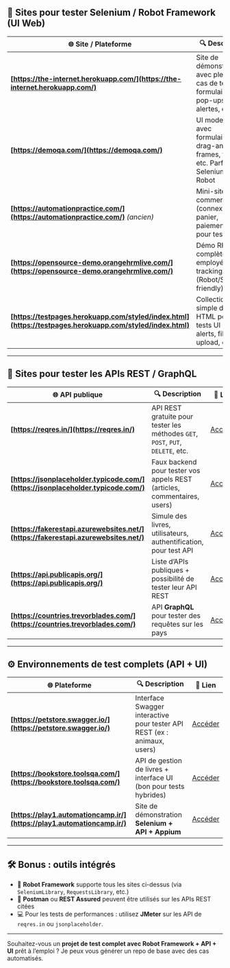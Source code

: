 
## 🧪 Sites pour tester **Selenium / Robot Framework (UI Web)**

| 🌐 Site / Plateforme                                                                                       | 🔍 Description                                                                                 | 🔗 Lien                                                      |
| ---------------------------------------------------------------------------------------------------------- | ---------------------------------------------------------------------------------------------- | ------------------------------------------------------------ |
| **[https://the-internet.herokuapp.com/](https://the-internet.herokuapp.com/)**                             | Site de démonstration avec plein de cas de test : formulaires, pop-ups, login, alertes, etc.   | [Accéder](https://the-internet.herokuapp.com/)               |
| **[https://demoqa.com/](https://demoqa.com/)**                                                             | UI moderne avec formulaires, drag-and-drop, frames, tables, etc. Parfait pour Selenium & Robot | [Accéder](https://demoqa.com/)                               |
| **[https://automationpractice.com/](https://automationpractice.com/)** *(ancien)*                          | Mini-site e-commerce (connexion, panier, paiement, etc.) pour tests UI                         | [Accéder](http://automationpractice.com/index.php)           |
| **[https://opensource-demo.orangehrmlive.com/](https://opensource-demo.orangehrmlive.com/)**               | Démo RH complète : login, employés, time tracking (Robot/Selenium friendly)                    | [Accéder](https://opensource-demo.orangehrmlive.com/)        |
| **[https://testpages.herokuapp.com/styled/index.html](https://testpages.herokuapp.com/styled/index.html)** | Collection simple de cas HTML pour les tests UI : tables, alerts, file upload, etc.            | [Accéder](https://testpages.herokuapp.com/styled/index.html) |

---

## 🔌 Sites pour tester les **APIs REST / GraphQL**

| 🌐 API publique                                                                      | 🔍 Description                                                                  | 🔗 Lien                                                     |
| ------------------------------------------------------------------------------------ | ------------------------------------------------------------------------------- | ----------------------------------------------------------- |
| **[https://reqres.in/](https://reqres.in/)**                                         | API REST gratuite pour tester les méthodes `GET`, `POST`, `PUT`, `DELETE`, etc. | [Accéder](https://reqres.in/)                               |
| **[https://jsonplaceholder.typicode.com/](https://jsonplaceholder.typicode.com/)**   | Faux backend pour tester vos appels REST (articles, commentaires, users)        | [Accéder](https://jsonplaceholder.typicode.com/)            |
| **[https://fakerestapi.azurewebsites.net/](https://fakerestapi.azurewebsites.net/)** | Simule des livres, utilisateurs, authentification, pour test API                | [Accéder](https://fakerestapi.azurewebsites.net/index.html) |
| **[https://api.publicapis.org/](https://api.publicapis.org/)**                       | Liste d’APIs publiques + possibilité de tester leur API REST                    | [Accéder](https://api.publicapis.org/)                      |
| **[https://countries.trevorblades.com/](https://countries.trevorblades.com/)**       | API **GraphQL** pour tester des requêtes sur les pays                           | [Accéder](https://countries.trevorblades.com/)              |

---

## ⚙️ Environnements de test complets (API + UI)

| 🌐 Plateforme                                                            | 🔍 Description                                                           | 🔗 Lien                                     |
| ------------------------------------------------------------------------ | ------------------------------------------------------------------------ | ------------------------------------------- |
| **[https://petstore.swagger.io/](https://petstore.swagger.io/)**         | Interface Swagger interactive pour tester API REST (ex : animaux, users) | [Accéder](https://petstore.swagger.io/)     |
| **[https://bookstore.toolsqa.com/](https://bookstore.toolsqa.com/)**     | API de gestion de livres + interface UI (bon pour tests hybrides)        | [Accéder](https://bookstore.toolsqa.com/)   |
| **[https://play1.automationcamp.ir/](https://play1.automationcamp.ir/)** | Site de démonstration **Selenium + API + Appium**                        | [Accéder](https://play1.automationcamp.ir/) |

---

## 🛠️ Bonus : outils intégrés

* 🐍 **Robot Framework** supporte tous les sites ci-dessus (via `SeleniumLibrary`, `RequestsLibrary`, etc.)
* 🧪 **Postman** ou **REST Assured** peuvent être utilisés sur les APIs REST citées
* 💻 Pour les tests de performances : utilisez **JMeter** sur les API de `reqres.in` ou `jsonplaceholder`.

---

Souhaitez-vous un **projet de test complet avec Robot Framework + API + UI** prêt à l’emploi ? Je peux vous générer un repo de base avec des cas automatisés.
